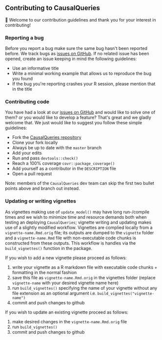 ## Contributing to CausalQueries

:tada: Welcome to our contribution guidelines and thank you for your interest in contributing! 

  
### Reporting a bug
  
  Before you report a bug make sure the same bug hasn't been reported before. We track bugs as [issues on GitHub](https://github.com/macartan/CausalQueries/issues). 
  If no related issue has been opened, create an issue keeping in mind the following guidelines:
  
  - Use an informative title
  - Write a minimal working example that allows us to reproduce the bug you found
  - If the bug you're reporting crashes your R session, please mention that in the title
  
### Contributing code
  
  You have had a look at our [issues on GitHub](https://github.com/macartan/CausalQueries/issues) and would like to solve one of them? or you would like to develop a feature? 
  That's great and we gladly welcome that. We just would like to suggest you follow these simple guidelines:
  
  - Fork the [CausalQueries repository](https://github.com/macartan/CausalQueries) 
  - Clone your fork locally 
  - Always be up to date with the `master` branch
  - Add your edits
  - Run and pass `devtools::check()`
  - Reach a 100% coverage `covr::package_coverage()`
  - Add yourself as a contributor in the `DESCRIPTION` file
  - Open a pull request
  
  
  Note: members of the `CausalQueries` dev team can skip the first two bullet points above and branch out instead.
  
### Updating or writing vignettes 
  
  As vignettes making use of `update_model()` may have long run-/compile times and we wish to minimize time and resource demands both when 
  testing an deploying `CausalQueries`; vignette writing and updating makes use of a slightly modified workflow. 
  Vignettes are complied locally from a `vignette-name.Rmd.orig` file; its outputs are dumped to the `vignette` folder and a `vignette-name.Rmd` 
  file with non-executable code chunks is constructed from these outputs. This workflow is handles via the `build_vignettes()` function in 
  the package.
  
  If you wish to add a new vignette please proceed as follows: 
  
  1. write your vignette as a R markdown file with executable code chunks + formatting in the normal fashion
  2. save this file as `vignette-name.Rmd.orig` in the vignettes folder (replace `vignette-name` with your desired vignette name here)
  3. run `build_vignettes()` specifying the name of your vignette without any file extension as an optional argument i.e. `build_vignettes("vignette-name")` 
  4. commit and push changes to github 
  
  If you wish to update an existing vignette proceed as follows: 
  
  1. make desired changes in the `vignette-name.Rmd.orig` file 
  2. run `build_vignettes()` 
  3. commit and push changes to github
  
